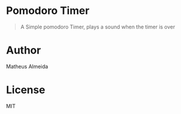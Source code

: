# Pomodoro Timer

> A Simple pomodoro Timer, plays a sound when the timer is over

# Author

Matheus Almeida

# License

MIT
